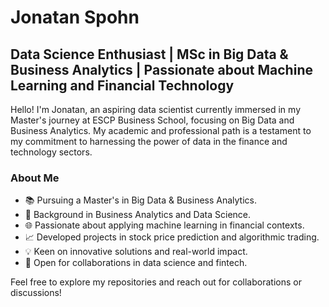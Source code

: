 # Jonatan Spohn

## Data Science Enthusiast | MSc in Big Data & Business Analytics | Passionate about Machine Learning and Financial Technology

Hello! I'm Jonatan, an aspiring data scientist currently immersed in my Master's journey at ESCP Business School, focusing on Big Data and Business Analytics. My academic and professional path is a testament to my commitment to harnessing the power of data in the finance and technology sectors.

### About Me
- 📚 Pursuing a Master's in Big Data & Business Analytics.
- 💼 Background in Business Analytics and Data Science.
- 🌐 Passionate about applying machine learning in financial contexts.
- 📈 Developed projects in stock price prediction and algorithmic trading.
- 💡 Keen on innovative solutions and real-world impact.
- 🤝 Open for collaborations in data science and fintech.

Feel free to explore my repositories and reach out for collaborations or discussions!
